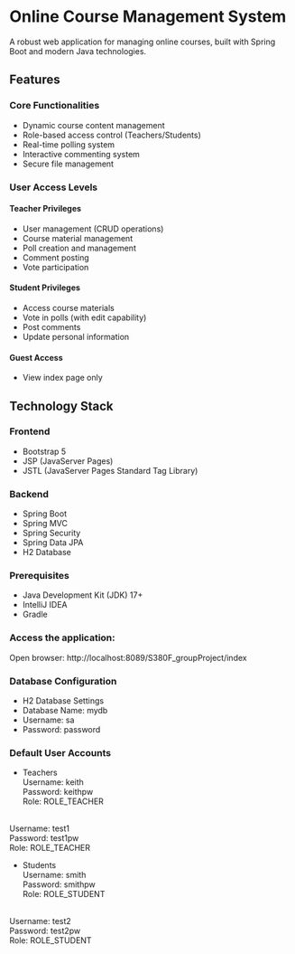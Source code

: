 # Online Course Management System

A robust web application for managing online courses, built with Spring Boot and modern Java technologies.

## Features

### Core Functionalities
- Dynamic course content management
- Role-based access control (Teachers/Students)
- Real-time polling system
- Interactive commenting system
- Secure file management

### User Access Levels

#### Teacher Privileges
- User management (CRUD operations)
- Course material management
- Poll creation and management 
- Comment posting
- Vote participation

#### Student Privileges
- Access course materials
- Vote in polls (with edit capability)
- Post comments
- Update personal information

#### Guest Access
- View index page only

## Technology Stack

### Frontend
- Bootstrap 5
- JSP (JavaServer Pages)
- JSTL (JavaServer Pages Standard Tag Library)

### Backend
- Spring Boot
- Spring MVC
- Spring Security
- Spring Data JPA
- H2 Database


### Prerequisites
- Java Development Kit (JDK) 17+
- IntelliJ IDEA
- Gradle

### Access the application:
Open browser: http://localhost:8089/S380F_groupProject/index

### Database Configuration
- H2 Database Settings
- Database Name: mydb
- Username: sa
- Password: password


### Default User Accounts
- Teachers</br>
Username: keith</br>
Password: keithpw</br>
Role: ROLE_TEACHER
</br>
Username: test1</br>
Password: test1pw</br>
Role: ROLE_TEACHER


- Students</br>
Username: smith</br>
Password: smithpw</br>
Role: ROLE_STUDENT
</br>
Username: test2</br>
Password: test2pw</br>
Role: ROLE_STUDENT
